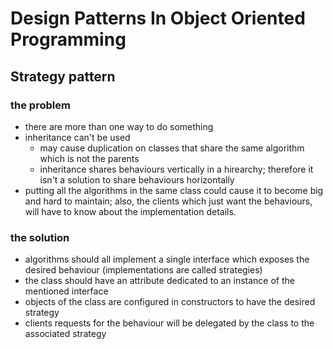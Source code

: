 # Design Patterns In Object Oriented Programming

## Strategy pattern

### the problem

- there are more than one way to do something
- inheritance can't be used
  - may cause duplication on classes that share the same algorithm which is
not the parents
  - inheritance shares behaviours vertically in a hirearchy; therefore it isn't
a solution to share behaviours horizontally
- putting all the algorithms in the same class could cause it to become big and
hard to maintain; also, the clients which just want the behaviours, will have to
know about the implementation details.

### the solution

- algorithms should all implement a single interface which exposes the
desired behaviour (implementations are called strategies)
- the class should have an attribute dedicated to an instance of the
mentioned interface
- objects of the class are configured in constructors to have the desired
strategy
- clients requests for the behaviour will be delegated by the class to the
associated strategy
